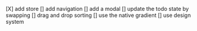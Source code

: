 [X] add store
[] add navigation
[] add a modal
[] update the todo state by swapping
[] drag and drop sorting
[] use the native gradient
[] use design system
